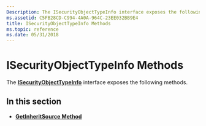 ```yaml
---
Description: The ISecurityObjectTypeInfo interface exposes the following methods.
ms.assetid: C5FB28CD-C994-4A0A-964C-23EE032BB9E4
title: ISecurityObjectTypeInfo Methods
ms.topic: reference
ms.date: 05/31/2018
---
```


# ISecurityObjectTypeInfo Methods

The [**ISecurityObjectTypeInfo**](https://msdn.microsoft.com/en-us/library/Aa379128(v=VS.85).aspx) interface exposes the following methods.

## In this section

-   [**GetInheritSource Method**](https://msdn.microsoft.com/en-us/library/Aa379132(v=VS.85).aspx)

 

 



